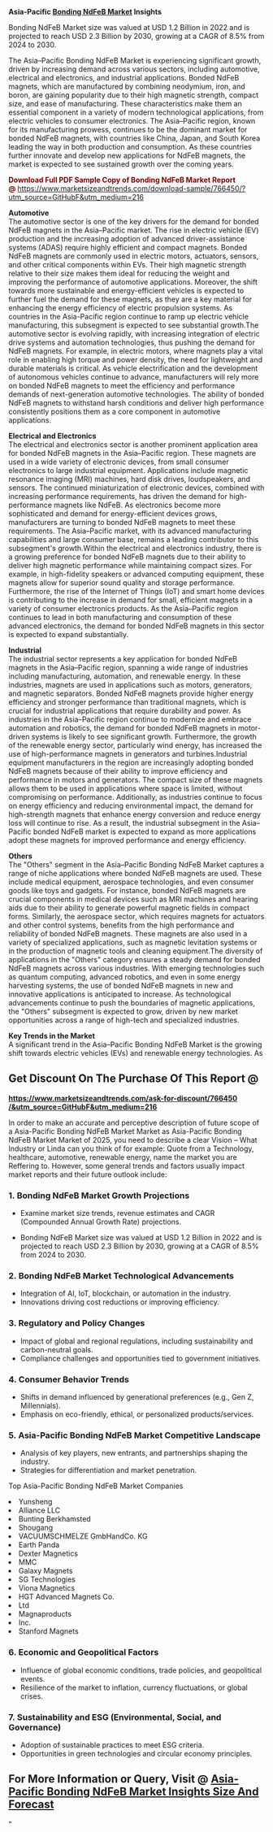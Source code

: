 <p><strong>Asia-Pacific&nbsp;<a href=""https://www.marketsizeandtrends.com/download-sample/766450/&amp;utm_source=GitHubF&amp;utm_medium=216"">Bonding NdFeB Market</a> Insights</strong></p><p>Bonding NdFeB Market size was valued at USD 1.2 Billion in 2022 and is projected to reach USD 2.3 Billion by 2030, growing at a CAGR of 8.5% from 2024 to 2030.</p><p><p>The Asia–Pacific Bonding NdFeB Market is experiencing significant growth, driven by increasing demand across various sectors, including automotive, electrical and electronics, and industrial applications. Bonded NdFeB magnets, which are manufactured by combining neodymium, iron, and boron, are gaining popularity due to their high magnetic strength, compact size, and ease of manufacturing. These characteristics make them an essential component in a variety of modern technological applications, from electric vehicles to consumer electronics. The Asia–Pacific region, known for its manufacturing prowess, continues to be the dominant market for bonded NdFeB magnets, with countries like China, Japan, and South Korea leading the way in both production and consumption. As these countries further innovate and develop new applications for NdFeB magnets, the market is expected to see sustained growth over the coming years. <p><strong><span style="color: #800000;">Download Full PDF Sample Copy of Bonding NdFeB Market Report @</span>&nbsp;</strong><a href="https://www.marketsizeandtrends.com/download-sample/766450/?utm_source=GitHubF&amp;utm_medium=216" target="_blank">https://www.marketsizeandtrends.com/download-sample/766450/?utm_source=GitHubF&amp;utm_medium=216</a></p></p><p><b>Automotive</b><br> The automotive sector is one of the key drivers for the demand for bonded NdFeB magnets in the Asia–Pacific market. The rise in electric vehicle (EV) production and the increasing adoption of advanced driver-assistance systems (ADAS) require highly efficient and compact magnets. Bonded NdFeB magnets are commonly used in electric motors, actuators, sensors, and other critical components within EVs. Their high magnetic strength relative to their size makes them ideal for reducing the weight and improving the performance of automotive applications. Moreover, the shift towards more sustainable and energy-efficient vehicles is expected to further fuel the demand for these magnets, as they are a key material for enhancing the energy efficiency of electric propulsion systems. As countries in the Asia-Pacific region continue to ramp up electric vehicle manufacturing, this subsegment is expected to see substantial growth.The automotive sector is evolving rapidly, with increasing integration of electric drive systems and automation technologies, thus pushing the demand for NdFeB magnets. For example, in electric motors, where magnets play a vital role in enabling high torque and power density, the need for lightweight and durable materials is critical. As vehicle electrification and the development of autonomous vehicles continue to advance, manufacturers will rely more on bonded NdFeB magnets to meet the efficiency and performance demands of next-generation automotive technologies. The ability of bonded NdFeB magnets to withstand harsh conditions and deliver high performance consistently positions them as a core component in automotive applications.<p><b>Electrical and Electronics</b><br> The electrical and electronics sector is another prominent application area for bonded NdFeB magnets in the Asia–Pacific region. These magnets are used in a wide variety of electronic devices, from small consumer electronics to large industrial equipment. Applications include magnetic resonance imaging (MRI) machines, hard disk drives, loudspeakers, and sensors. The continued miniaturization of electronic devices, combined with increasing performance requirements, has driven the demand for high-performance magnets like NdFeB. As electronics become more sophisticated and demand for energy-efficient devices grows, manufacturers are turning to bonded NdFeB magnets to meet these requirements. The Asia–Pacific market, with its advanced manufacturing capabilities and large consumer base, remains a leading contributor to this subsegment's growth.Within the electrical and electronics industry, there is a growing preference for bonded NdFeB magnets due to their ability to deliver high magnetic performance while maintaining compact sizes. For example, in high-fidelity speakers or advanced computing equipment, these magnets allow for superior sound quality and storage performance. Furthermore, the rise of the Internet of Things (IoT) and smart home devices is contributing to the increase in demand for small, efficient magnets in a variety of consumer electronics products. As the Asia–Pacific region continues to lead in both manufacturing and consumption of these advanced electronics, the demand for bonded NdFeB magnets in this sector is expected to expand substantially.<p><b>Industrial</b><br> The industrial sector represents a key application for bonded NdFeB magnets in the Asia–Pacific region, spanning a wide range of industries including manufacturing, automation, and renewable energy. In these industries, magnets are used in applications such as motors, generators, and magnetic separators. Bonded NdFeB magnets provide higher energy efficiency and stronger performance than traditional magnets, which is crucial for industrial applications that require durability and power. As industries in the Asia–Pacific region continue to modernize and embrace automation and robotics, the demand for bonded NdFeB magnets in motor-driven systems is likely to see significant growth. Furthermore, the growth of the renewable energy sector, particularly wind energy, has increased the use of high-performance magnets in generators and turbines.Industrial equipment manufacturers in the region are increasingly adopting bonded NdFeB magnets because of their ability to improve efficiency and performance in motors and generators. The compact size of these magnets allows them to be used in applications where space is limited, without compromising on performance. Additionally, as industries continue to focus on energy efficiency and reducing environmental impact, the demand for high-strength magnets that enhance energy conversion and reduce energy loss will continue to rise. As a result, the industrial subsegment in the Asia–Pacific bonded NdFeB market is expected to expand as more applications adopt these magnets for improved performance and energy efficiency.<p><b>Others</b><br> The "Others" segment in the Asia–Pacific Bonding NdFeB Market captures a range of niche applications where bonded NdFeB magnets are used. These include medical equipment, aerospace technologies, and even consumer goods like toys and gadgets. For instance, bonded NdFeB magnets are crucial components in medical devices such as MRI machines and hearing aids due to their ability to generate powerful magnetic fields in compact forms. Similarly, the aerospace sector, which requires magnets for actuators and other control systems, benefits from the high performance and reliability of bonded NdFeB magnets. These magnets are also used in a variety of specialized applications, such as magnetic levitation systems or in the production of magnetic tools and cleaning equipment.The diversity of applications in the "Others" category ensures a steady demand for bonded NdFeB magnets across various industries. With emerging technologies such as quantum computing, advanced robotics, and even in some energy harvesting systems, the use of bonded NdFeB magnets in new and innovative applications is anticipated to increase. As technological advancements continue to push the boundaries of magnetic applications, the "Others" subsegment is expected to grow, driven by new market opportunities across a range of high-tech and specialized industries.<p><b>Key Trends in the Market</b><br> A significant trend in the Asia–Pacific Bonding NdFeB Market is the growing shift towards electric vehicles (EVs) and renewable energy technologies. As</p><h2><strong>Get Discount On The Purchase Of This Report @&nbsp;</strong></h2><p><strong><a href=""https://www.marketsizeandtrends.com/ask-for-discount/766450/&amp;utm_source=GitHubF&amp;utm_medium=216"" target=""_blank"">https://www.marketsizeandtrends.com/ask-for-discount/766450<br />/&amp;utm_source=GitHubF&amp;utm_medium=216</a></strong></p><p>In order to make an accurate and perceptive description of future scope of a Asia-Pacific&nbsp;Bonding NdFeB Market Market as Asia-Pacific&nbsp;Bonding NdFeB Market Market of 2025, you need to describe a clear Vision &ndash; What Industry or Linda can you think of for example: Quote from a Technology, healthcare, automotive, renewable energy, name the market you are Reffering to. However, some general trends and factors usually impact market reports and their future outlook include:</p><h3>1.&nbsp;<strong>Bonding NdFeB Market Growth Projections</strong></h3><ul><li>Examine market size trends, revenue estimates and CAGR (Compounded Annual Growth Rate) projections.</li><li><p>Bonding NdFeB Market size was valued at USD 1.2 Billion in 2022 and is projected to reach USD 2.3 Billion by 2030, growing at a CAGR of 8.5% from 2024 to 2030.</p></li></ul><h3>2.&nbsp;<strong>Bonding NdFeB Market Technological Advancements</strong></h3><ul><li>Integration of AI, IoT, blockchain, or automation in the industry.</li><li>Innovations driving cost reductions or improving efficiency.</li></ul><h3>3.&nbsp;<strong>Regulatory and Policy Changes</strong></h3><ul><li>Impact of global and regional regulations, including sustainability and carbon-neutral goals.</li><li>Compliance challenges and opportunities tied to government initiatives.</li></ul><h3>4.&nbsp;<strong>Consumer Behavior Trends</strong></h3><ul><li>Shifts in demand influenced by generational preferences (e.g., Gen Z, Millennials).</li><li>Emphasis on eco-friendly, ethical, or personalized products/services.</li></ul><h3>5.&nbsp;<strong>Asia-Pacific Bonding NdFeB Market Competitive Landscape</strong></h3><ul><li>Analysis of key players, new entrants, and partnerships shaping the industry.</li><li>Strategies for differentiation and market penetration.</li></ul><p data-pm-slice=""1 1 []"">Top Asia-Pacific Bonding NdFeB Market Companies</p><div data-test-id=""""><p><li>Yunsheng</li><li> Alliance LLC</li><li> Bunting Berkhamsted</li><li> Shougang</li><li> VACUUMSCHMELZE GmbHandCo. KG</li><li> Earth Panda</li><li> Dexter Magnetics</li><li> MMC</li><li> Galaxy Magnets</li><li> SG Technologies</li><li> Viona Magnetics</li><li> HGT Advanced Magnets Co.</li><li>Ltd</li><li> Magnaproducts</li><li> Inc.</li><li> Stanford Magnets</li></p></div><h3>6.&nbsp;<strong>Economic and Geopolitical Factors</strong></h3><ul><li>Influence of global economic conditions, trade policies, and geopolitical events.</li><li>Resilience of the market to inflation, currency fluctuations, or global crises.</li></ul><h3>7.&nbsp;<strong>Sustainability and ESG (Environmental, Social, and Governance)</strong></h3><ul><li>Adoption of sustainable practices to meet ESG criteria.</li><li>Opportunities in green technologies and circular economy principles.</li></ul><h2><strong>For More Information or Query, Visit @&nbsp;</strong><a href=""https://www.verifiedmarketreports.com/product/bonding-ndfeb-market/"" target=""_blank"">Asia-Pacific Bonding NdFeB Market Insights Size And Forecast</a></h2>"
